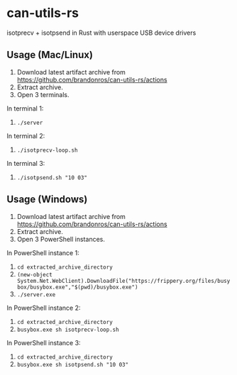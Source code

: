 # can-utils-rs
isotprecv + isotpsend in Rust with userspace USB device drivers

## Usage (Mac/Linux)

1. Download latest artifact archive from https://github.com/brandonros/can-utils-rs/actions
1. Extract archive.
1. Open 3 terminals.

In terminal 1:

1. `./server`

In terminal 2:

1. `./isotprecv-loop.sh`

In terminal 3:

1. `./isotpsend.sh "10 03"`

## Usage (Windows)

1. Download latest artifact archive from https://github.com/brandonros/can-utils-rs/actions
1. Extract archive.
1. Open 3 PowerShell instances.

In PowerShell instance 1:

1. `cd extracted_archive_directory`
1. `(new-object System.Net.WebClient).DownloadFile("https://frippery.org/files/busybox/busybox.exe","$(pwd)/busybox.exe")`
1. `./server.exe`

In PowerShell instance 2:

1. `cd extracted_archive_directory`
1. `busybox.exe sh isotprecv-loop.sh`

In PowerShell instance 3:

1. `cd extracted_archive_directory`
1. `busybox.exe sh isotpsend.sh "10 03"`
